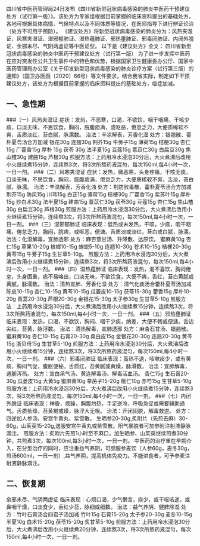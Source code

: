 四川省中医药管理局24日发布《四川省新型冠状病毒感染的肺炎中医药干预建议处方（试行第一版）》。该处方为专家组根据目前掌握的临床资料提出的基础处方，各地可根据具体病情、气候特点以及不同体质等情况，在医师指导下进行辨证论治（处方不可用于预防）。
《建议处方》将新型冠状病毒感染的肺炎分为：风热夹湿证、风寒夹湿证、湿邪郁肺证、湿热蕴肺证、邪热壅肺证、邪毒闭肺证、内闭外脱证、余邪未尽、气阴两虚证等中医证型。
以下是《建议处方》全文：
四川省新型冠状病毒感染的肺炎中医药干预建议处方（试行第一版）
为了进一步发挥中医药在应对突发性公共卫生事件中的特色和优势，根据国家卫生健康委办公厅、国家中医药管理局办公室《关于印发新型冠状病毒感染的肺炎诊疗方案（试行第三版）的通知》（国卫办医函〔2020〕66号）等文件要求，结合我省实际，制定如下干预建议处方，该处方为根据目前掌握的临床资料提出的基础处方，临症加减。

## 一、急性期
###（一）风热夹湿证
症状：发热，不恶寒，口渴，不欲饮，咽干咽痛，干咳少痰，口淡无味，不思饮食，胸闷，脘腹痞满，或呕恶，倦怠乏力，大便质稀软不爽，舌质淡红，苔白腻，脉濡数。
治法：辛凉解表，芳香化湿
处方：银翘散、藿朴夏苓汤合方加减
银花30g  连翘30g  荆芥15g  牛蒡子15g  薄荷15g  桔梗30g  杏仁15g  广藿香15g  厚朴 15g  茯苓 30g  法半夏15g  豆蔻15g  薏苡仁30g  白扁豆30g  焦山楂30g  建曲15g  芦根30g
煎服方法：上药用冷水浸泡30分后，大火煮沸后改用小火继续煮15分钟，连续熬3次，将3次所熬药液混匀，每次150ml,每4小时一次，一日一剂。
###（二）风寒夹湿证
症状：发热，微恶寒，头身疼痛，干咳无痰，口淡无味，不思饮食，胸闷，脘腹痞满，倦怠乏力，大便质稀软不爽，舌淡，苔白腻，脉濡。
治法：辛温解表，芳香化浊
处方：荆防败毒散、藿朴夏苓汤合方加减
荆芥15g  防风15g  川芎15g  白芷15g  薄荷15g  桔梗30g  广藿香15g  紫苏叶15g  厚朴15g  炒白术30g  法半夏15g  建曲15g  薏苡仁30g  茯苓30g  豆蔻15g  杏仁15g  焦山楂30g  白扁豆30g  芦根30g
煎服方法：上药用冷水浸泡30分后，大火煮沸后改用小火继续煮15分钟，连续熬3次，将3次所熬药液混匀，每次150ml,每4小时一次，一日一剂。
###（三）湿邪郁肺证
临床表现：低热或未发热，干咳，少痰，咽干咽痛，倦怠乏力，胸闷，脘痞，或呕恶，便溏。舌质淡或淡红，苔白或白腻，脉濡。
治法：化湿解毒，宣肺透邪
处方：麻杏薏甘汤、升降散、达原饮。
蜜麻黄10g  杏仁15g  草果10-20g  槟榔10-15g  蝉蜕5-10g  连翘10-30g  苍术10-15g  桔梗20-30g  黄芩15g  牛蒡子15g  生甘草5-10g。
煎服方法：上药用冷水浸泡30分后，大火煮沸后改用小火继续煮15分钟，连续熬3次，将3次所熬药液混匀，每次150ml,每4小时一次，一日一剂。
###（四）湿热蕴肺证
临床表现：发热，渴不喜饮，胸闷倦怠，头身困重，痰不易咯出，口淡无味，不欲饮食，大便不爽，舌红，苔白黄腻或黄腻，脉濡数。
治法：清热宣肺、芳香化湿
处方：清气化痰汤合藿朴夏苓汤加减
陈皮10-15g  杏仁10-15g  黄芩10-15g  瓜蒌皮10-15g  茯苓15-30g  藿香15g  厚朴10-20g  青蒿20-30g  芦根20-30g  金银花15-30g  太子参30g  生甘草5-10g
煎服方法：上药用冷水浸泡30分后，大火煮沸后改用小火继续煮15分钟，连续熬3次，将3次所熬药液混匀，每次150ml,每4小时一次，一日一剂。
###（五）邪热壅肺证
临床表现：发热，口渴，不欲饮，胸闷、咽干少痰，纳差，大便不畅或便溏。舌边尖红，苔黄，脉浮数。
治法：清热解毒，宣肺透邪
处方：麻杏石甘汤、银翘散。
蜜麻黄10g  杏仁10-15g  石膏20-30g  桑白皮15g  金银花20-30g  连翘20-30g  黄芩15g  浙贝母15g  生甘草5-10g
煎服方法：上药用冷水浸泡30分后，大火煮沸后改用小火继续煮15分钟，连续熬3次，将3次所熬药液混匀，每次150ml,每4小时一次，一日一剂。
###（六）邪毒闭肺证
临床表现：高热不退，咳嗽痰少，或有黄痰，胸闷气促，腹胀便秘。舌质红，苔黄腻或黄燥，脉滑数。
治法：宣肺解毒，通腑泻热。
处方：宣白承气汤、黄连解毒汤、解毒活血汤。
杏仁15g  生石膏20-30g  瓜蒌皮15g  大黄5g  蜜麻黄10g  葶苈子15-20g  桃仁10g  赤芍15g  生甘草5-10g
煎服方法：上药用冷水浸泡30分后，大火煮沸后改用小火继续煮15分钟，连续熬3次，将3次所熬药液混匀，每次150ml,每4小时一次，一日一剂。
###（七）内闭外脱证
临床表现：神昏，烦躁，胸腹灼热，手足逆冷，呼吸急促或需要辅助通气。舌质紫绛，苔黄褐或燥，脉浮大无根。
治法：开闭固脱，解毒救逆。
处方：四逆加人参汤、安宫牛黄丸、紫雪散。
生晒参20-30g,炙附片（先煎去麻）30-60g，山茱萸15-20g,送服安宫牛黄丸或紫雪散。阳气暴脱者可加参附注射液静脉滴注。
煎服方法：炙附片先煎1小时至不麻口，加生晒参、山茱萸继续煎煮30分钟，共煎煮3次，每次100ml,每3小时一次，一日一剂。
中医药的治疗重在早期介入，在分型治疗的同时，应注重益气养阴，可频服参麦饮（人参60g，麦冬30g，煎汤600ml，一日一剂）,益气养阴，提高机体免疫力。不能进食者，可予参麦注射液静脉滴注。

## 二、恢复期
余邪未尽、气阴两虚证
临床表现：心烦口渴，少气懒言，痰少，或干呕咳逆，或鼻咽干燥，口淡食少，舌红少苔，脉细或细数。
治法：益气养阴、健脾除湿
处方：竹叶石膏汤合四君子汤加减
竹叶15g  石膏15-20g  太子参20-30g  麦冬10-15g  半夏10g  白术15-20g  茯苓15-20g  炙甘草5-10g
煎服方法：上药用冷水浸泡30分后，大火煮沸后改用小火继续煮20分钟，连续熬3次，将3次所熬药液混匀，每次150ml,每4小时一次，一日一剂。
